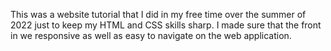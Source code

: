 This was a website tutorial that I did in my free time over the summer of 2022 just to keep my HTML and CSS skills sharp. I made sure that the front in we responsive as well as easy to navigate on the web application. 
